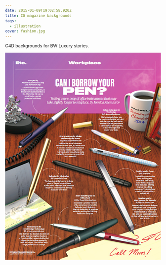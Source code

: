 ```yaml
---
date: 2015-01-09T19:02:58.920Z
title: CG magazine backgrounds
tags:
  - illustration
cover: fashion.jpg
---
```

C4D backgrounds for BW Luxury stories.

![background for mag](pens.jpg "background for mag")